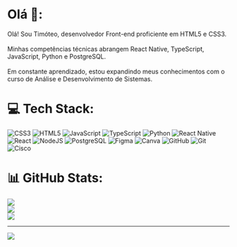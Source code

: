 # Olá 🚀:
Olá! Sou Timóteo, desenvolvedor Front-end proficiente em HTML5 e CSS3.<br><br>Minhas competências técnicas abrangem React Native, TypeScript, JavaScript, Python e PostgreSQL.<br><br>Em constante aprendizado, estou expandindo meus conhecimentos com o curso de Análise e Desenvolvimento de Sistemas.


# 💻 Tech Stack:
![CSS3](https://img.shields.io/badge/CSS3-1E1E1E?style=flat&logo=css3&logoColor=1572B6)
![HTML5](https://img.shields.io/badge/HTML5-1E1E1E?style=flat&logo=html5&logoColor=E34F26)
![JavaScript](https://img.shields.io/badge/JavaScript-1E1E1E?style=flat&logo=javascript&logoColor=F7DF1E)
![TypeScript](https://img.shields.io/badge/TypeScript-1E1E1E?style=flat&logo=typescript&logoColor=007ACC)
![Python](https://img.shields.io/badge/Python-1E1E1E?style=flat&logo=python&logoColor=3776AB)
![React Native](https://img.shields.io/badge/React_Native-1E1E1E?style=flat&logo=react&logoColor=61DAFB)
![React](https://img.shields.io/badge/React-1E1E1E?style=flat&logo=react&logoColor=61DAFB)
![NodeJS](https://img.shields.io/badge/Node.js-1E1E1E?style=flat&logo=node.js&logoColor=6DA55F)
![PostgreSQL](https://img.shields.io/badge/PostgreSQL-1E1E1E?style=flat&logo=postgresql&logoColor=4169E1)
![Figma](https://img.shields.io/badge/Figma-1E1E1E?style=flat&logo=figma&logoColor=F24E1E)
![Canva](https://img.shields.io/badge/Canva-1E1E1E?style=flat&logo=canva&logoColor=00C4CC)
![GitHub](https://img.shields.io/badge/GitHub-1E1E1E?style=flat&logo=github&logoColor=white)
![Git](https://img.shields.io/badge/Git-1E1E1E?style=flat&logo=git&logoColor=F05033)
![Cisco](https://img.shields.io/badge/Cisco-1E1E1E?style=flat&logo=cisco&logoColor=049fd9)
# 📊 GitHub Stats:
![](https://github-readme-stats.vercel.app/api?username=tiw0t&theme=dark&hide_border=false&include_all_commits=false&count_private=true)<br/>
![](https://nirzak-streak-stats.vercel.app/?user=tiw0t&theme=dark&hide_border=false)<br/>
![](https://github-readme-stats.vercel.app/api/top-langs/?username=tiw0t&theme=dark&hide_border=false&include_all_commits=false&count_private=true&layout=compact)

---
[![](https://visitcount.itsvg.in/api?id=tiw0t&icon=8&color=12)](https://visitcount.itsvg.in)

<!-- Proudly created with GPRM ( https://gprm.itsvg.in ) -->
